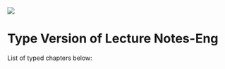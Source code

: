 <img src="https://s-media-cache-ak0.pinimg.com/736x/82/02/15/82021579ff4ae34351414da3024da9a4.jpg">

# Type Version of Lecture Notes-Eng

List of typed chapters below:

[1 Introduction]: 1.Introduction.pdf	"fdkks"
[2.1 Syntax of Predicate Logic]: 2.1.Syntax_of_Predicate_Logic.pdf	"findd"



